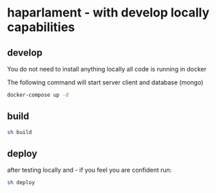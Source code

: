 # haparlament - with develop locally capabilities #


## develop ##

You do not need to install anything locally all code is running in docker

The following command will start server client and database (mongo) 

```bash 
docker-compose up -d 
```


## build ##

```bash
sh build 
```


## deploy ##

after testing locally and - if you feel you are confident run:

```bash 
sh deploy
```
